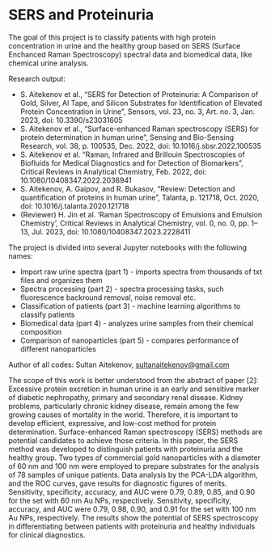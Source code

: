 # SERS and Proteinuria
The goal of this project is to classify patients with high protein concentration in urine and the healthy group based on SERS (Surface Enchanced Raman Spectroscopy) spectral data and biomedical data, like chemical urine analysis.

Research output:

- S. Aitekenov et al., “SERS for Detection of Proteinuria: A Comparison of Gold, Silver, Al Tape, and Silicon Substrates for Identification of Elevated Protein Concentration in Urine”, Sensors, vol. 23, no. 3, Art. no. 3, Jan. 2023, doi: 10.3390/s23031605
- S. Aitekenov et al., “Surface-enhanced Raman spectroscopy (SERS) for protein determination in human urine”, Sensing and Bio-Sensing Research, vol. 38, p. 100535, Dec. 2022, doi: 10.1016/j.sbsr.2022.100535
- S. Aitekenov et al. “Raman, Infrared and Brillouin Spectroscopies of Biofluids for Medical Diagnostics and for Detection of Biomarkers”, Critical Reviews in Analytical Chemistry, Feb. 2022, doi: 10.1080/10408347.2022.2036941
- S. Aitekenov, A. Gaipov, and R. Bukasov, “Review: Detection and quantification of proteins in human urine”, Talanta, p. 121718, Oct. 2020, doi: 10.1016/j.talanta.2020.121718
- (Reviewer) H. Jin et al. ‘Raman Spectroscopy of Emulsions and Emulsion Chemistry’, Critical Reviews in Analytical Chemistry, vol. 0, no. 0, pp. 1–13, Jul. 2023, doi: 10.1080/10408347.2023.2228411 

The project is divided into several Jupyter notebooks with the following names:
- Import raw urine spectra (part 1) - imports spectra from thousands of txt files and organizes them
- Spectra processing (part 2) - spectra processing tasks, such fluorescence backround removal, noise removal etc.
- Classification of patients (part 3) - machine learning algorithms to classify patients
- Biomedical data (part 4) - analyzes urine samples from their chemical composition
- Comparison of nanoparticles (part 5) - compares performance of different nanoparticles 

Author of all codes: Sultan Aitekenov, sultanaitekenov@gmail.com

The scope of this work is better understood from the abstract of paper [2]: Excessive protein excretion in human urine is an early and sensitive marker of diabetic nephropathy, primary and secondary renal disease. Kidney problems, particularly chronic kidney disease, remain among the few growing causes of mortality in the world. Therefore, it is important to develop efficient, expressive, and low-cost method for protein determination. Surface-enhanced Raman spectroscopy (SERS) methods are potential candidates to achieve those criteria. In this paper, the SERS method was developed to distinguish patients with proteinuria and the healthy group. Two types of commercial gold nanoparticles with a diameter of 60 nm and 100 nm were employed to prepare substrates for the analysis of 78 samples of unique patients. Data analysis by the PCA-LDA algorithm, and the ROC curves, gave results for diagnostic figures of merits. Sensitivity, specificity, accuracy, and AUC were 0.79, 0.89, 0.85, and 0.90 for the set with 60 nm Au NPs, respectively. Sensitivity, specificity, accuracy, and AUC were 0.79, 0.98, 0.90, and 0.91 for the set with 100 nm Au NPs, respectively. The results show the potential of SERS spectroscopy in differentiating between patients with proteinuria and healthy individuals for clinical diagnostics.

